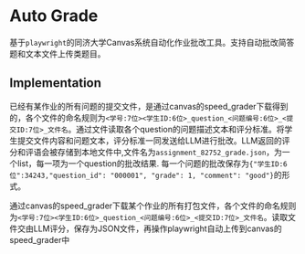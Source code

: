 # Auto Grade

基于`playwright`的同济大学Canvas系统自动化作业批改工具。支持自动批改简答题和文本文件上传类题目。

## Implementation

已经有某作业的所有问题的提交文件，是通过canvas的speed_grader下载得到的，各个文件的命名规则为`<学号:7位><学生ID:6位>_question_<问题编号:6位>_<提交ID:7位>_文件名`。通过文件读取各个question的问题描述文本和评分标准。将学生提交文件内容和问题文本，评分标准一同发送给LLM进行批改。LLM返回的评分和评语会被存储到本地文件中,文件名为`assignment_82752_grade.json`，为一个list，每一项为一个question的批改结果. 每一个问题的批改保存为`{"学生ID:6位":34243,"question_id": "000001", "grade": 1, "comment": "good"}`的形式。

通过canvas的speed_grader下载某个作业的所有打包文件，各个文件的命名规则为`<学号:7位><学生ID:6位>_question_<问题编号:6位>_<提交ID:7位>_文件名`。读取文件交由LLM评分，保存为JSON文件，再操作playwright自动上传到canvas的speed_grader中